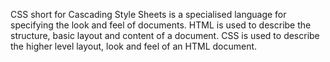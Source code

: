 CSS short for Cascading Style Sheets is a specialised language for specifying the look and feel of documents.
HTML is used to describe the structure, basic layout and content of a document.
CSS is used to describe the higher level layout, look and feel of an HTML document.
